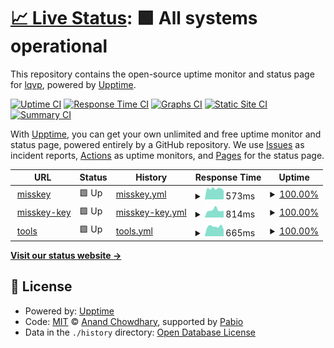 # [📈 Live Status](https://upptime.0il.pw): <!--live status--> **🟩 All systems operational**

This repository contains the open-source uptime monitor and status page for [lqvp](https://upptime.0il.pw), powered by [Upptime](https://github.com/upptime/upptime).

[![Uptime CI](https://github.com/lqvp/upptime/workflows/Uptime%20CI/badge.svg)](https://github.com/lqvp/upptime/actions?query=workflow%3A%22Uptime+CI%22)
[![Response Time CI](https://github.com/lqvp/upptime/workflows/Response%20Time%20CI/badge.svg)](https://github.com/lqvp/upptime/actions?query=workflow%3A%22Response+Time+CI%22)
[![Graphs CI](https://github.com/lqvp/upptime/workflows/Graphs%20CI/badge.svg)](https://github.com/lqvp/upptime/actions?query=workflow%3A%22Graphs+CI%22)
[![Static Site CI](https://github.com/lqvp/upptime/workflows/Static%20Site%20CI/badge.svg)](https://github.com/lqvp/upptime/actions?query=workflow%3A%22Static+Site+CI%22)
[![Summary CI](https://github.com/lqvp/upptime/workflows/Summary%20CI/badge.svg)](https://github.com/lqvp/upptime/actions?query=workflow%3A%22Summary+CI%22)

With [Upptime](https://upptime.js.org), you can get your own unlimited and free uptime monitor and status page, powered entirely by a GitHub repository. We use [Issues](https://github.com/lqvp/upptime/issues) as incident reports, [Actions](https://github.com/lqvp/upptime/actions) as uptime monitors, and [Pages](https://upptime.0il.pw) for the status page.

<!--start: status pages-->
<!-- This summary is generated by Upptime (https://github.com/upptime/upptime) -->
<!-- Do not edit this manually, your changes will be overwritten -->
<!-- prettier-ignore -->
| URL | Status | History | Response Time | Uptime |
| --- | ------ | ------- | ------------- | ------ |
| <img alt="" src="https://icons.duckduckgo.com/ip3/misskey.vip.ico" height="13"> [misskey](https://misskey.vip/) | 🟩 Up | [misskey.yml](https://github.com/lqvp/upptime/commits/HEAD/history/misskey.yml) | <details><summary><img alt="Response time graph" src="./graphs/misskey/response-time-week.png" height="20"> 573ms</summary><br><a href="https://uptime.0il.pw/history/misskey"><img alt="Response time 485" src="https://img.shields.io/endpoint?url=https%3A%2F%2Fraw.githubusercontent.com%2Flqvp%2Fupptime%2FHEAD%2Fapi%2Fmisskey%2Fresponse-time.json"></a><br><a href="https://uptime.0il.pw/history/misskey"><img alt="24-hour response time 571" src="https://img.shields.io/endpoint?url=https%3A%2F%2Fraw.githubusercontent.com%2Flqvp%2Fupptime%2FHEAD%2Fapi%2Fmisskey%2Fresponse-time-day.json"></a><br><a href="https://uptime.0il.pw/history/misskey"><img alt="7-day response time 573" src="https://img.shields.io/endpoint?url=https%3A%2F%2Fraw.githubusercontent.com%2Flqvp%2Fupptime%2FHEAD%2Fapi%2Fmisskey%2Fresponse-time-week.json"></a><br><a href="https://uptime.0il.pw/history/misskey"><img alt="30-day response time 384" src="https://img.shields.io/endpoint?url=https%3A%2F%2Fraw.githubusercontent.com%2Flqvp%2Fupptime%2FHEAD%2Fapi%2Fmisskey%2Fresponse-time-month.json"></a><br><a href="https://uptime.0il.pw/history/misskey"><img alt="1-year response time 485" src="https://img.shields.io/endpoint?url=https%3A%2F%2Fraw.githubusercontent.com%2Flqvp%2Fupptime%2FHEAD%2Fapi%2Fmisskey%2Fresponse-time-year.json"></a></details> | <details><summary><a href="https://uptime.0il.pw/history/misskey">100.00%</a></summary><a href="https://uptime.0il.pw/history/misskey"><img alt="All-time uptime 100.00%" src="https://img.shields.io/endpoint?url=https%3A%2F%2Fraw.githubusercontent.com%2Flqvp%2Fupptime%2FHEAD%2Fapi%2Fmisskey%2Fuptime.json"></a><br><a href="https://uptime.0il.pw/history/misskey"><img alt="24-hour uptime 100.00%" src="https://img.shields.io/endpoint?url=https%3A%2F%2Fraw.githubusercontent.com%2Flqvp%2Fupptime%2FHEAD%2Fapi%2Fmisskey%2Fuptime-day.json"></a><br><a href="https://uptime.0il.pw/history/misskey"><img alt="7-day uptime 100.00%" src="https://img.shields.io/endpoint?url=https%3A%2F%2Fraw.githubusercontent.com%2Flqvp%2Fupptime%2FHEAD%2Fapi%2Fmisskey%2Fuptime-week.json"></a><br><a href="https://uptime.0il.pw/history/misskey"><img alt="30-day uptime 100.00%" src="https://img.shields.io/endpoint?url=https%3A%2F%2Fraw.githubusercontent.com%2Flqvp%2Fupptime%2FHEAD%2Fapi%2Fmisskey%2Fuptime-month.json"></a><br><a href="https://uptime.0il.pw/history/misskey"><img alt="1-year uptime 100.00%" src="https://img.shields.io/endpoint?url=https%3A%2F%2Fraw.githubusercontent.com%2Flqvp%2Fupptime%2FHEAD%2Fapi%2Fmisskey%2Fuptime-year.json"></a></details>
| <img alt="" src="https://icons.duckduckgo.com/ip3/key.0il.pw.ico" height="13"> [misskey-key](https://key.0il.pw/) | 🟩 Up | [misskey-key.yml](https://github.com/lqvp/upptime/commits/HEAD/history/misskey-key.yml) | <details><summary><img alt="Response time graph" src="./graphs/misskey-key/response-time-week.png" height="20"> 814ms</summary><br><a href="https://uptime.0il.pw/history/misskey-key"><img alt="Response time 484" src="https://img.shields.io/endpoint?url=https%3A%2F%2Fraw.githubusercontent.com%2Flqvp%2Fupptime%2FHEAD%2Fapi%2Fmisskey-key%2Fresponse-time.json"></a><br><a href="https://uptime.0il.pw/history/misskey-key"><img alt="24-hour response time 685" src="https://img.shields.io/endpoint?url=https%3A%2F%2Fraw.githubusercontent.com%2Flqvp%2Fupptime%2FHEAD%2Fapi%2Fmisskey-key%2Fresponse-time-day.json"></a><br><a href="https://uptime.0il.pw/history/misskey-key"><img alt="7-day response time 814" src="https://img.shields.io/endpoint?url=https%3A%2F%2Fraw.githubusercontent.com%2Flqvp%2Fupptime%2FHEAD%2Fapi%2Fmisskey-key%2Fresponse-time-week.json"></a><br><a href="https://uptime.0il.pw/history/misskey-key"><img alt="30-day response time 674" src="https://img.shields.io/endpoint?url=https%3A%2F%2Fraw.githubusercontent.com%2Flqvp%2Fupptime%2FHEAD%2Fapi%2Fmisskey-key%2Fresponse-time-month.json"></a><br><a href="https://uptime.0il.pw/history/misskey-key"><img alt="1-year response time 484" src="https://img.shields.io/endpoint?url=https%3A%2F%2Fraw.githubusercontent.com%2Flqvp%2Fupptime%2FHEAD%2Fapi%2Fmisskey-key%2Fresponse-time-year.json"></a></details> | <details><summary><a href="https://uptime.0il.pw/history/misskey-key">100.00%</a></summary><a href="https://uptime.0il.pw/history/misskey-key"><img alt="All-time uptime 100.00%" src="https://img.shields.io/endpoint?url=https%3A%2F%2Fraw.githubusercontent.com%2Flqvp%2Fupptime%2FHEAD%2Fapi%2Fmisskey-key%2Fuptime.json"></a><br><a href="https://uptime.0il.pw/history/misskey-key"><img alt="24-hour uptime 100.00%" src="https://img.shields.io/endpoint?url=https%3A%2F%2Fraw.githubusercontent.com%2Flqvp%2Fupptime%2FHEAD%2Fapi%2Fmisskey-key%2Fuptime-day.json"></a><br><a href="https://uptime.0il.pw/history/misskey-key"><img alt="7-day uptime 100.00%" src="https://img.shields.io/endpoint?url=https%3A%2F%2Fraw.githubusercontent.com%2Flqvp%2Fupptime%2FHEAD%2Fapi%2Fmisskey-key%2Fuptime-week.json"></a><br><a href="https://uptime.0il.pw/history/misskey-key"><img alt="30-day uptime 100.00%" src="https://img.shields.io/endpoint?url=https%3A%2F%2Fraw.githubusercontent.com%2Flqvp%2Fupptime%2FHEAD%2Fapi%2Fmisskey-key%2Fuptime-month.json"></a><br><a href="https://uptime.0il.pw/history/misskey-key"><img alt="1-year uptime 100.00%" src="https://img.shields.io/endpoint?url=https%3A%2F%2Fraw.githubusercontent.com%2Flqvp%2Fupptime%2FHEAD%2Fapi%2Fmisskey-key%2Fuptime-year.json"></a></details>
| <img alt="" src="https://icons.duckduckgo.com/ip3/tools.0il.pw.ico" height="13"> [tools](https://tools.0il.pw/) | 🟩 Up | [tools.yml](https://github.com/lqvp/upptime/commits/HEAD/history/tools.yml) | <details><summary><img alt="Response time graph" src="./graphs/tools/response-time-week.png" height="20"> 665ms</summary><br><a href="https://uptime.0il.pw/history/tools"><img alt="Response time 576" src="https://img.shields.io/endpoint?url=https%3A%2F%2Fraw.githubusercontent.com%2Flqvp%2Fupptime%2FHEAD%2Fapi%2Ftools%2Fresponse-time.json"></a><br><a href="https://uptime.0il.pw/history/tools"><img alt="24-hour response time 608" src="https://img.shields.io/endpoint?url=https%3A%2F%2Fraw.githubusercontent.com%2Flqvp%2Fupptime%2FHEAD%2Fapi%2Ftools%2Fresponse-time-day.json"></a><br><a href="https://uptime.0il.pw/history/tools"><img alt="7-day response time 665" src="https://img.shields.io/endpoint?url=https%3A%2F%2Fraw.githubusercontent.com%2Flqvp%2Fupptime%2FHEAD%2Fapi%2Ftools%2Fresponse-time-week.json"></a><br><a href="https://uptime.0il.pw/history/tools"><img alt="30-day response time 631" src="https://img.shields.io/endpoint?url=https%3A%2F%2Fraw.githubusercontent.com%2Flqvp%2Fupptime%2FHEAD%2Fapi%2Ftools%2Fresponse-time-month.json"></a><br><a href="https://uptime.0il.pw/history/tools"><img alt="1-year response time 576" src="https://img.shields.io/endpoint?url=https%3A%2F%2Fraw.githubusercontent.com%2Flqvp%2Fupptime%2FHEAD%2Fapi%2Ftools%2Fresponse-time-year.json"></a></details> | <details><summary><a href="https://uptime.0il.pw/history/tools">100.00%</a></summary><a href="https://uptime.0il.pw/history/tools"><img alt="All-time uptime 100.00%" src="https://img.shields.io/endpoint?url=https%3A%2F%2Fraw.githubusercontent.com%2Flqvp%2Fupptime%2FHEAD%2Fapi%2Ftools%2Fuptime.json"></a><br><a href="https://uptime.0il.pw/history/tools"><img alt="24-hour uptime 100.00%" src="https://img.shields.io/endpoint?url=https%3A%2F%2Fraw.githubusercontent.com%2Flqvp%2Fupptime%2FHEAD%2Fapi%2Ftools%2Fuptime-day.json"></a><br><a href="https://uptime.0il.pw/history/tools"><img alt="7-day uptime 100.00%" src="https://img.shields.io/endpoint?url=https%3A%2F%2Fraw.githubusercontent.com%2Flqvp%2Fupptime%2FHEAD%2Fapi%2Ftools%2Fuptime-week.json"></a><br><a href="https://uptime.0il.pw/history/tools"><img alt="30-day uptime 100.00%" src="https://img.shields.io/endpoint?url=https%3A%2F%2Fraw.githubusercontent.com%2Flqvp%2Fupptime%2FHEAD%2Fapi%2Ftools%2Fuptime-month.json"></a><br><a href="https://uptime.0il.pw/history/tools"><img alt="1-year uptime 100.00%" src="https://img.shields.io/endpoint?url=https%3A%2F%2Fraw.githubusercontent.com%2Flqvp%2Fupptime%2FHEAD%2Fapi%2Ftools%2Fuptime-year.json"></a></details>

<!--end: status pages-->

[**Visit our status website →**](https://upptime.0il.pw)

## 📄 License

- Powered by: [Upptime](https://github.com/upptime/upptime)
- Code: [MIT](./LICENSE) © [Anand Chowdhary](https://anandchowdhary.com), supported by [Pabio](https://pabio.com)
- Data in the `./history` directory: [Open Database License](https://opendatacommons.org/licenses/odbl/1-0/)
